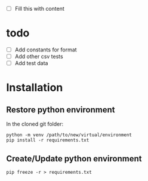 - [ ] Fill this with content


# todo
- [ ] Add constants for format
- [ ] Add other csv tests
- [ ] Add test data

# Installation
## Restore python environment
In the cloned git folder:
``` 
python -m venv /path/to/new/virtual/environment
pip install -r requirements.txt
``` 

## Create/Update python environment
```
pip freeze -r > requirements.txt
```